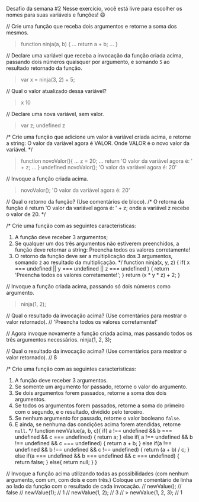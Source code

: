 Desafio da semana #2
Nesse exercício, você está livre para escolher os nomes para suas variáveis e funções! 😄

// Crie uma função que receba dois argumentos e retorne a soma dos mesmos.
> function ninja(a, b) {
... return a + b;
... }

// Declare uma variável que receba a invocação da função criada acima, passando dois números quaisquer por argumento, e somando `5` ao resultado retornado da função.
> var x = ninja(3, 2) + 5;

// Qual o valor atualizado dessa variável?
> x
10

// Declare uma nova variável, sem valor.
> var z;
undefined
> z

/*
Crie uma função que adicione um valor à variável criada acima, e retorne a string:
    O valor da variável agora é VALOR.
Onde VALOR é o novo valor da variável.
*/
> function novoValor(){
... z = 20;
... return 'O valor da variável agora é: ' + z;
... }
undefined
> novoValor();
'O valor da variável agora é: 20'

// Invoque a função criada acima.
> novoValor();
'O valor da variável agora é: 20'

// Qual o retorno da função? (Use comentários de bloco).
/*
O retorna da função é return 'O valor da variável agora é: ' + z; onde a variável z recebe o valor de 20.
*/

/*
Crie uma função com as seguintes características:
1. A função deve receber 3 argumentos;
2. Se qualquer um dos três argumentos não estiverem preenchidos, a função deve retornar a string:
    Preencha todos os valores corretamente!
3. O retorno da função deve ser a multiplicação dos 3 argumentos, somando `2` ao resultado da multiplicação.
*/
function ninja(x, y, z) {
    if( x === undefined || y === undefined || z === undefined ) {
        return 'Preencha todos os valores corretamente!';
    } 
    return  (x * y * z) + 2;
}

// Invoque a função criada acima, passando só dois números como argumento.
> ninja(1, 2);


// Qual o resultado da invocação acima? (Use comentários para mostrar o valor retornado).
// 'Preencha todos os valores corretamente!'

// Agora invoque novamente a função criada acima, mas passando todos os três argumentos necessários.
ninja(1, 2, 3);

// Qual o resultado da invocação acima? (Use comentários para mostrar o valor retornado).
// 8

/*
Crie uma função com as seguintes características:
1. A função deve receber 3 argumentos.
2. Se somente um argumento for passado, retorne o valor do argumento.
3. Se dois argumentos forem passados, retorne a soma dos dois argumentos.
4. Se todos os argumentos forem passados, retorne a soma do primeiro com o segundo, e o resultado, dividido pelo terceiro.
5. Se nenhum argumento for passado, retorne o valor booleano `false`.
6. E ainda, se nenhuma das condições acima forem atendidas, retorne `null`.
*/
function newValue(a, b, c){
    if( a !== undefined && b === undefined && c === undefined) {
        return a;
    } 
    else if( a !== undefined && b !== undefined && c === undefined) {
        return a + b;
    }
    else if(a !== undefined && b !== undefined && c !== undefined) {
        return (a + b) / c;
    }
    else if(a === undefined && b === undefined && c === undefined) {
        return false;
    }
    else{
        return null;
    }
}

// Invoque a função acima utilizando todas as possibilidades (com nenhum argumento, com um, com dois e com três.) Coloque um comentário de linha ao lado da função com o resultado de cada invocação.
// newValue();
// false
// newValue(1);
// 1
// newValue(1, 2);
// 3
// > newValue(1, 2, 3);
// 1